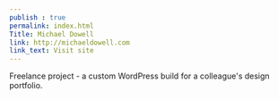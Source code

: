 ```yaml
---
publish : true
permalink: index.html
Title: Michael Dowell
link: http://michaeldowell.com
link_text: Visit site
---
```


Freelance project - a custom WordPress build for a colleague's design portfolio.
